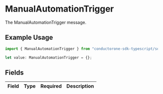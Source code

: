 # ManualAutomationTrigger

The ManualAutomationTrigger message.

## Example Usage

```typescript
import { ManualAutomationTrigger } from "conductorone-sdk-typescript/sdk/models/shared";

let value: ManualAutomationTrigger = {};
```

## Fields

| Field       | Type        | Required    | Description |
| ----------- | ----------- | ----------- | ----------- |